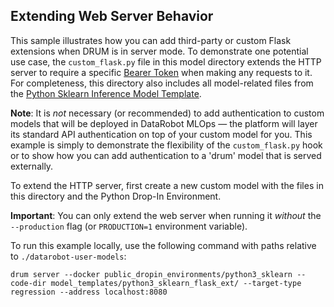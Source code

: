 ## Extending Web Server Behavior

This sample illustrates how you can add third-party or custom Flask extensions when DRUM is in server mode. To demonstrate one potential use case, the `custom_flask.py` file in this model directory extends the HTTP server to require a specific [Bearer Token](https://swagger.io/docs/specification/authentication/bearer-authentication/) when making any requests to it. For completeness, this directory also includes all model-related files from the [Python Sklearn Inference Model Template](../python3_sklearn/).

**Note**: It is _not_ necessary (or recommended) to add authentication to custom models that will be deployed in DataRobot MLOps — the platform will layer its standard API authentication on top of your custom model for you. This example is simply to demonstrate the flexibility of the `custom_flask.py` hook or to show how you can add authentication to a 'drum' model that is served externally.

To extend the HTTP server, first create a new custom model with the files in this directory and the Python Drop-In Environment.

**Important**: You can only extend the web server when running it _without_ the `--production` flag (or `PRODUCTION=1` environment variable).

To run this example locally, use the following command with paths relative to `./datarobot-user-models`:

```
drum server --docker public_dropin_environments/python3_sklearn --code-dir model_templates/python3_sklearn_flask_ext/ --target-type regression --address localhost:8080
```
